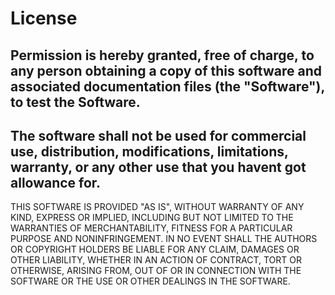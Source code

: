# License

## Permission is hereby granted, free of charge, to any person obtaining a copy of this software and associated documentation files (the "Software"), to test the Software. 

## The software shall not be used for commercial use, distribution, modifications, limitations, warranty, or any other use that you havent got allowance for. 

THIS SOFTWARE IS PROVIDED "AS IS", WITHOUT WARRANTY OF ANY KIND, EXPRESS OR IMPLIED, INCLUDING BUT NOT LIMITED TO THE WARRANTIES OF MERCHANTABILITY, FITNESS FOR A PARTICULAR PURPOSE AND NONINFRINGEMENT. IN NO EVENT SHALL THE AUTHORS OR COPYRIGHT HOLDERS BE LIABLE FOR ANY CLAIM, DAMAGES OR OTHER LIABILITY, WHETHER IN AN ACTION OF CONTRACT, TORT OR OTHERWISE, ARISING FROM, OUT OF OR IN CONNECTION WITH THE SOFTWARE OR THE USE OR OTHER DEALINGS IN THE SOFTWARE.
